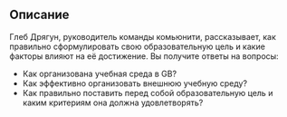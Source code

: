 ## Описание

Глеб Дрягун, руководитель команды комьюнити, рассказывает, как правильно сформулировать свою образовательную цель и какие факторы влияют на её достижение. Вы получите ответы на вопросы:

* Как организована учебная среда в GB?
* Как эффективно организовать внешнюю учебную среду?
* Как правильно поставить перед собой образовательную цель и каким критериям она должна удовлетворять?